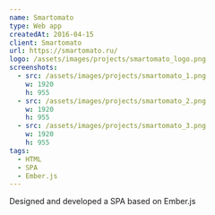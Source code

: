 ```yaml
---
name: Smartomato
type: Web app
createdAt: 2016-04-15
client: Smartomato
url: https://smartomato.ru/
logo: /assets/images/projects/smartomato_logo.png
screenshots: 
  - src: /assets/images/projects/smartomato_1.png
    w: 1920
    h: 955
  - src: /assets/images/projects/smartomato_2.png
    w: 1920
    h: 955
  - src: /assets/images/projects/smartomato_3.png
    w: 1920
    h: 955
tags: 
  - HTML
  - SPA 
  - Ember.js
---
```

 
Designed and developed a SPA based on Ember.js
